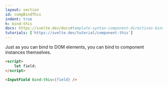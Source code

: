 ```yaml
---
layout: section
id: compBindThis
indent: true
h: bind:this
docs: https://svelte.dev/docs#template-syntax-component-directives-bind-this
tutorials: ['https://svelte.dev/tutorial/component-this']
---
```

Just as you can bind to DOM elements, you can bind to component instances themselves.
```html
<script>
	let field;
</script>

<InputField bind:this={field} />
```